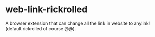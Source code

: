 # web-link-rickrolled
A browser extension that can change all the link in website to anylink!(default rickrolled of course @@).
